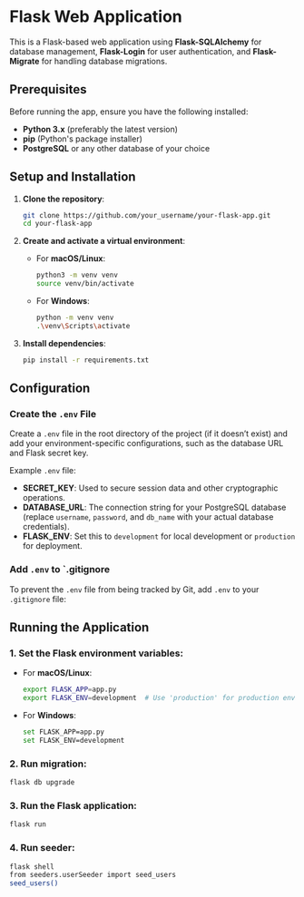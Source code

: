 # **Flask Web Application**

This is a Flask-based web application using **Flask-SQLAlchemy** for database management, **Flask-Login** for user authentication, and **Flask-Migrate** for handling database migrations.

## **Prerequisites**

Before running the app, ensure you have the following installed:

- **Python 3.x** (preferably the latest version)
- **pip** (Python's package installer)
- **PostgreSQL** or any other database of your choice

## **Setup and Installation**

1. **Clone the repository**:

    ```bash
    git clone https://github.com/your_username/your-flask-app.git
    cd your-flask-app
    ```

2. **Create and activate a virtual environment**:

    - For **macOS/Linux**:
    
        ```bash
        python3 -m venv venv
        source venv/bin/activate
        ```

    - For **Windows**:
    
        ```bash
        python -m venv venv
        .\venv\Scripts\activate
        ```

3. **Install dependencies**:

    ```bash
    pip install -r requirements.txt
    ```

## **Configuration**

### **Create the `.env` File**

Create a `.env` file in the root directory of the project (if it doesn’t exist) and add your environment-specific configurations, such as the database URL and Flask secret key.

Example `.env` file:


- **SECRET_KEY**: Used to secure session data and other cryptographic operations.
- **DATABASE_URL**: The connection string for your PostgreSQL database (replace `username`, `password`, and `db_name` with your actual database credentials).
- **FLASK_ENV**: Set this to `development` for local development or `production` for deployment.

### **Add `.env` to `.gitignore**

To prevent the `.env` file from being tracked by Git, add `.env` to your `.gitignore` file:


## **Running the Application**

### **1. Set the Flask environment variables**:

- For **macOS/Linux**:

    ```bash
    export FLASK_APP=app.py
    export FLASK_ENV=development  # Use 'production' for production environment
    ```

- For **Windows**:

    ```bash
    set FLASK_APP=app.py
    set FLASK_ENV=development
    ```
### **2. Run migration**:

```bash
flask db upgrade
 ```

### **3. Run the Flask application**:

```bash
flask run
 ```
### **4. Run seeder**:

```bash
flask shell
from seeders.userSeeder import seed_users
seed_users()
 ```
